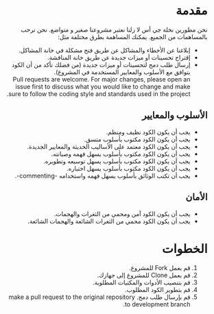 <div dir="rtl">

<!-- ## مستندات المساهمة متاحة هنا: <https://nakhlahjs.site/contribute>. -->
# مقدمة

نحن مطورين نخلة جي أس لا زلنا نعتبر مشروعنا صغير و متواضع. نحن نرحب بالمساهمات من الجميع. يمكنك المساهمة بطرق مختلفة مثل:

- إبلاغنا عن الأخطاء والمشاكل عن طريق فتح مشكلة في خانة المشاكل.
- إقتراح تحسينات أو ميزات جديدة عن طريق خانة المناقشة.
- إرسال طلب دمج لتحسينات أو ميزات جديدة (من فضلك تأكد من أن الكود يتوافق مع الأسلوب والمعايير المستخدمة في المشروع).<br>
  Pull requests are welcome. For major changes, please open an issue first to discuss what you would like to change and make sure to follow the coding style and standards used in the project.

## الأسلوب والمعايير
- يجب أن يكون الكود نظيف ومنظم.
- يجب أن يكون الكود مكتوب بأسلوب متسق.
- يجب أن يكون الكود معتمد على الأساليب الحديثة والمعايير الجديدة.
- يجب أن يكون الكود مكتوب بأسلوب يسهل فهمه وصيانته.
- يجب أن يكون الكود مكتوب بأسلوب يسهل توسيعه وتطويره.
- يجب أن يكون الكود مكتوب بأسلوب يسهل اختباره.
- يجب أن تكتب الوثائق بأسلوب يسهل فهمه واستخدامه -commenting-.

## الأمان
- يجب أن يكون الكود آمن ومحمي من الثغرات والهجمات.
- يجب أن يكون الكود محمي من الثغرات الشائعة والهجمات الشائعة.

# الخطوات
1. قم بعمل Fork للمشروع.
2. قم بعمل Clone للمشروع إلى جهازك.
3. قم بتنصيب الأدوات والمكتبات المطلوبة.
4. قم بتطوير الكود المطلوب.
5. قم بإرسال طلب دمج. make a pull request to the original repository to development branch.

</div>
